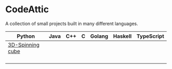 # CodeAttic
A collection of small projects built in many different languages.

| Python | Java | C++ | C | Golang | Haskell | TypeScript |
|--------|------|-----|---|--------|---------|------------|
| [3D-Spinning cube](https://www.google.com)
       |      |     |   |        |         |            |
|        |      |     |   |        |         |            |
|        |      |     |   |        |         |            |
|        |      |     |   |        |         |            |
